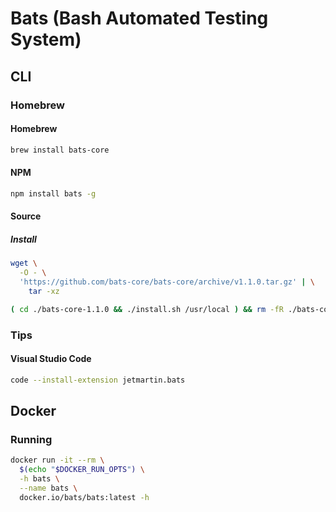 # Bats (Bash Automated Testing System)

## CLI

### Homebrew

#### Homebrew

```sh
brew install bats-core
```

#### NPM

```sh
npm install bats -g
```

#### Source

##### Install

```sh
wget \
  -O - \
  'https://github.com/bats-core/bats-core/archive/v1.1.0.tar.gz' | \
    tar -xz

( cd ./bats-core-1.1.0 && ./install.sh /usr/local ) && rm -fR ./bats-core-1.1.0
```

### Tips

#### Visual Studio Code

```sh
code --install-extension jetmartin.bats
```

## Docker

### Running

```sh
docker run -it --rm \
  $(echo "$DOCKER_RUN_OPTS") \
  -h bats \
  --name bats \
  docker.io/bats/bats:latest -h
```
